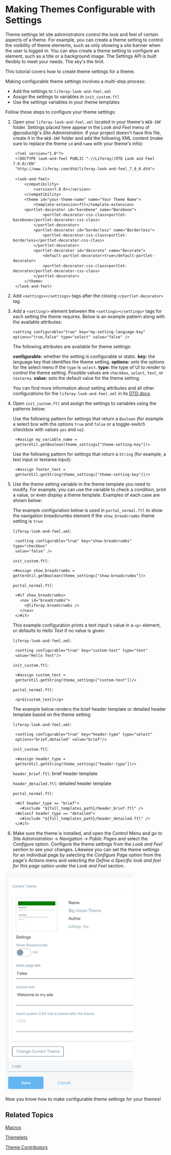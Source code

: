 # Making Themes Configurable with Settings [](id=making-themes-configurable-with-settings)

Theme settings let site administrators control the look and feel of certain 
aspects of a theme. For example, you can create a theme setting to control the 
visibility of theme elements, such as only showing a site banner when the user 
is logged in. You can also create a theme setting to configure an element, such 
as a title or a background image. The Settings API is built flexibly to meet 
your needs. The sky's the limit. 

This tutorial covers how to create theme settings for a theme. 

Making configurable theme settings involves a multi-step process:

- Add the settings to `liferay-look-and-feel.xml`
- Assign the settings to variables in `init_custom.ftl`
- Use the settings variables in your theme templates
<!-- Create a language key for the setting(s) (optional)-->

Follow these steps to configure your theme settings:

1. Open your `liferay-look-and-feel.xml` located in your theme's `WEB-INF` 
   folder. Settings placed here appear in the *Look and Feel* menu of 
   @product@'s *Site Administration*. If your project doesn't have this file, 
   create it in the `WEB-INF` folder and add the following XML content (make 
   sure to replace the theme `id` and `name` with your theme's info):

        <?xml version="1.0"?>
        <!DOCTYPE look-and-feel PUBLIC "-//Liferay//DTD Look and Feel 7.0.0//EN" 
        "http://www.liferay.com/dtd/liferay-look-and-feel_7_0_0.dtd">

        <look-and-feel>
        	<compatibility>
        		<version>7.0.0+</version>
        	</compatibility>
        	<theme id="your-theme-name" name="Your Theme Name">
        		<template-extension>ftl</template-extension>
            <portlet-decorator id="barebone" name="Barebone">
        			<portlet-decorator-css-class>portlet-barebone</portlet-decorator-css-class>
        		</portlet-decorator>
        		<portlet-decorator id="borderless" name="Borderless">
        			<portlet-decorator-css-class>portlet-borderless</portlet-decorator-css-class>
        		</portlet-decorator>
        		<portlet-decorator id="decorate" name="Decorate">
        			<default-portlet-decorator>true</default-portlet-decorator>
        			<portlet-decorator-css-class>portlet-decorate</portlet-decorator-css-class>
        		</portlet-decorator>
        	</theme>
        </look-and-feel>

2.  Add `<settings></settings>` tags after the closing `</portlet-decorator>` 
    tag.

3.  Add a `<setting/>` element between the `<settings></settings>` tags for each 
    setting the theme requires. Below is an example pattern along with the 
    available attributes:

        <setting configurable="true" key="my-setting-language-key" 
        options="true,false" type="select" value="false" />

    The following attributes are available for theme settings:
    
    **configurable:** whether the setting is configurable or static. 
    **key:** the language key that identifies the theme setting. 
    **options:** sets the options for the select menu if the `type` is `select`. 
    **type:** the type of UI to render to control the theme setting. Possible 
    values are `checkbox`, `select`, `text`, or `textarea`.
    **value:** sets the default value for the theme setting.
    
    You can find more information about setting attributes and all other 
    configurations for the `liferay-look-and-feel.xml` in its [DTD docs](@platform-ref@/7.0-latest/definitions/liferay-look-and-feel_7_0_0.dtd.html#settings).
    
4. Open `init_custom.ftl` and assign the settings to variables using the 
   patterns below:

    Use the following pattern for settings that return a `Boolean` (for example 
    a select box with the options `true` and `false` or a toggle-switch checkbox 
    with values `yes` and `no`):
    
        <#assign my_variable_name =
        getterUtil.getBoolean(theme_settings["theme-setting-key"])>
        
    Use the following pattern for settings that return a `String` (for example, 
    a text input or textarea input):
    
        <#assign footer_text = 
        getterUtil.getString(theme_settings["theme-setting-key"])/>
        
5. Use the theme setting variable in the theme template you need to modify. For 
   example, you can use the variable to check a condition, print a value, or 
   even display a theme template. Examples of each case are shown below:
   
   The example configuration below is used in `portal_normal.ftl` to show the 
   navigation breadcrumbs element if the `show_breadcrumbs` theme setting is 
   `true`:

   `liferay-look-and-feel.xml`:
   
        <setting configurable="true" key="show-breadcrumbs" type="checkbox" 
        value="false" />
   
   `init_custom.ftl`:
   
       <#assign show_breadcrumbs =
       getterUtil.getBoolean(theme_settings["show-breadcrumbs"])>
   
   `portal_normal.ftl`:
   
        <#if show_breadcrumbs>
          <nav id="breadcrumbs">
            <@liferay.breadcrumbs />
          </nav>
        </#if>

    This example configuration prints a text input's value in a `<p>` element, 
    or defaults to *Hello Text* if no value is given:

    `liferay-look-and-feel.xml`:
    
        <setting configurable="true" key="custom-text" type="text" 
        value="Hello Text"/>
    
    `init_custom.ftl`:
    
        <#assign custom_text = 
        getterUtil.getString(theme_settings["custom-text"])/>
    
    `portal_normal.ftl`:
    
        <p>${custom_text}</p>

    The example below renders the brief header template or detailed header 
    template based on the theme setting:

    `liferay-look-and-feel.xml`:

        <setting configurable="true" key="header-type" type="select" 
        options="brief,detailed" value="brief"/>

    `init_custom.ftl`:

        <#assign header_type = 
        getterUtil.getString(theme_settings["header-type"])/>
        
    `header_brief.ftl`: brief header template
    
    `header_detailed.ftl`: detailed header template

    `portal_normal.ftl`:

        <#if header_type == "brief">
          <#include "${full_templates_path}/header_brief.ftl" />
        <#elseif header_type == "detailed">
          <#include "${full_templates_path}/header_detailed.ftl" />
        </#if>

6. Make sure the theme is installed, and open the Control Menu and go to 
   *Site Administration* &rarr; *Navigation* &rarr; *Public Pages* and select 
   the *Configure* option. Configure the theme settings from the *Look and Feel* 
   section to see your changes. Likewise you can set the theme settings for an 
   individual page by selecting the *Configure Page* option from the page's 
   Actions menu and selecting the 
   *Define a Specific look and feel for this page* option under the 
   *Look and Feel* section.

![Figure 1: Here are examples of configurable settings for the site Admin.](../../../images/theme-settings-look-and-feel.png)

Now you know how to make configurable theme settings for your themes!

## Related Topics [](id=related-topics)

[Macros](/develop/tutorials/-/knowledge_base/7-0/freemarker-macros)

[Themelets](/develop/tutorials/-/knowledge_base/7-0/themelets)

[Theme Contributors](/develop/tutorials/-/knowledge_base/7-0/theme-contributors)
